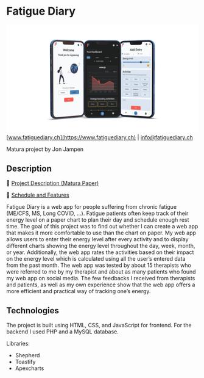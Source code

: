 # Fatigue Diary
![](/docs/coverimage.png "Fatigue Diary | www.fatiguediary.ch")
[www.fatiguediary.ch](https://www.fatiguediary.ch) | [info@fatiguediary.ch](mailto:info@fatiguediary.ch)

Matura project by Jon Jampen

## Description
📝 [Project Description (Matura Paper)](https://github.com/jonjampen/fatigue-diary/blob/dev/docs/maturapaper/matura_paper_jon_jampen.pdf)

📅 [Schedule and Features](https://github.com/jonjampen/fatigue-diary/blob/dev/docs/schedule-features.md)

Fatigue Diary is a web app for people suffering from chronic fatigue (ME/CFS, MS, Long COVID, ...). Fatigue patients often keep track of their energy level on a paper chart to plan their day and schedule enough rest time. The goal of this project was to find out whether I can create a web app that makes it more comfortable to use than the chart on paper. My web app allows users to enter their energy level after every activity and to display different charts showing the energy level throughout the day, week, month, or year. Additionally, the web app rates the activities based on their impact on the energy level which is calculated using all the user’s entered data from the past month. The web app was tested by about 15 therapists who were referred to me by my therapist and about as many patients who found my web app on social media. The few feedbacks I received from therapists and patients, as well as my own experience show that the web app offers a more efficient and practical way of tracking one’s energy. 

## Technologies
The project is built using HTML, CSS, and JavaScript for frontend. For the backend I used PHP and a MySQL database.

Libraries:
- Shepherd
- Toastify
- Apexcharts